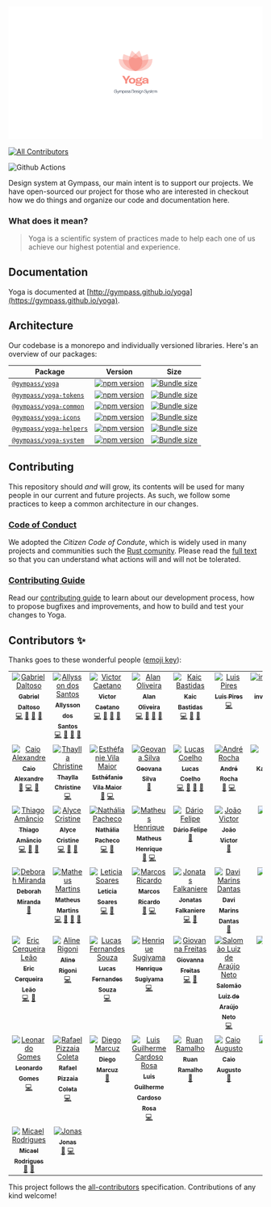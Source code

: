 <p align="center">
  <img src="packages/doc/src/images/lotus.png" />
</p>

<!-- ALL-CONTRIBUTORS-BADGE:START - Do not remove or modify this section -->
[![All Contributors](https://img.shields.io/badge/all_contributors-44-orange.svg?style=flat-square)](#contributors)
<!-- ALL-CONTRIBUTORS-BADGE:END -->

![Github Actions](https://github.com/gympass/yoga/workflows/Yoga%20-%20Gympass%20Design%20System/badge.svg)

Design system at Gympass, our main intent is to support our projects.
We have open-sourced our project for those who are interested in checkout how we do things and organize our code and documentation here.

### What does it mean?

> Yoga is a scientific system of practices made to help each one of us achieve our highest potential and experience.

## Documentation

Yoga is documented at [http://gympass.github.io/yoga](https://gympass.github.io/yoga).

## Architecture

Our codebase is a monorepo and individually versioned libraries.
Here's an overview of our packages:

| Package                                      | Version                                                                                                               | Size                                                                                                                                    |
| -------------------------------------------- | --------------------------------------------------------------------------------------------------------------------- | --------------------------------------------------------------------------------------------------------------------------------------- |
| [`@gympass/yoga`](/packages/yoga)            | [![npm version](https://badgen.net/npm/v/@gympass/yoga)](https://www.npmjs.com/package/@gympass/yoga)                 | [![Bundle size](https://badgen.net/bundlephobia/minzip/@gympass/yoga)](https://bundlephobia.com/result?p=@gympass/yoga)                 |
| [`@gympass/yoga-tokens`](/packages/tokens)   | [![npm version](https://badgen.net/npm/v/@gympass/yoga-tokens)](https://www.npmjs.com/package/@gympass/yoga-tokens)   | [![Bundle size](https://badgen.net/bundlephobia/minzip/@gympass/yoga-tokens)](https://bundlephobia.com/result?p=@gympass/yoga-tokens)   |
| [`@gympass/yoga-common`](/packages/common)   | [![npm version](https://badgen.net/npm/v/@gympass/yoga-common)](https://www.npmjs.com/package/@gympass/yoga-common)   | [![Bundle size](https://badgen.net/bundlephobia/minzip/@gympass/yoga-common)](https://bundlephobia.com/result?p=@gympass/yoga-common)   |
| [`@gympass/yoga-icons`](/packages/icons)     | [![npm version](https://badgen.net/npm/v/@gympass/yoga-icons)](https://www.npmjs.com/package/@gympass/yoga-icons)     | [![Bundle size](https://badgen.net/bundlephobia/minzip/@gympass/yoga-icons)](https://bundlephobia.com/result?p=@gympass/yoga-icons)     |
| [`@gympass/yoga-helpers`](/packages/helpers) | [![npm version](https://badgen.net/npm/v/@gympass/yoga-helpers)](https://www.npmjs.com/package/@gympass/yoga-helpers) | [![Bundle size](https://badgen.net/bundlephobia/minzip/@gympass/yoga-helpers)](https://bundlephobia.com/result?p=@gympass/yoga-helpers) |
| [`@gympass/yoga-system`](/packages/system)   | [![npm version](https://badgen.net/npm/v/@gympass/yoga-system)](https://www.npmjs.com/package/@gympass/yoga-system)   | [![Bundle size](https://badgen.net/bundlephobia/minzip/@gympass/yoga-system)](https://bundlephobia.com/result?p=@gympass/yoga-system)   |

## Contributing

This repository should _and_ will grow, its contents will be used for many people in our current and future
projects. As such, we follow some practices to keep a common architecture in our changes.

### [Code of Conduct](https://github.com/stumpsyn/policies/blob/master/citizen_code_of_conduct.md)

We adopted the _Citizen Code of Condute_, which is widely used in many projects and communities such the [Rust comunity](https://www.rust-lang.org/policies/code-of-conduct).
Please read the [full text](https://github.com/stumpsyn/policies/blob/master/citizen_code_of_conduct.md) so that you can understand what actions will and will not be tolerated.

### [Contributing Guide](CONTRIBUTING.md)

Read our [contributing guide](CONTRIBUTING.md) to learn about our development process, how to propose bugfixes and improvements, and how to build and test your changes to Yoga.

## Contributors ✨

Thanks goes to these wonderful people ([emoji key](https://allcontributors.org/docs/en/emoji-key)):

<!-- ALL-CONTRIBUTORS-LIST:START - Do not remove or modify this section -->
<!-- prettier-ignore-start -->
<!-- markdownlint-disable -->
<table>
  <tbody>
    <tr>
      <td align="center" valign="top" width="14.28%"><a href="https://twitter.com/ggdaltoso"><img src="https://avatars0.githubusercontent.com/u/6536985?v=4?s=100" width="100px;" alt="Gabriel Daltoso"/><br /><sub><b>Gabriel Daltoso</b></sub></a><br /><a href="https://github.com/gympass/yoga/commits?author=ggdaltoso" title="Code">💻</a> <a href="#ideas-ggdaltoso" title="Ideas, Planning, & Feedback">🤔</a> <a href="https://github.com/gympass/yoga/commits?author=ggdaltoso" title="Documentation">📖</a> <a href="https://github.com/gympass/yoga/pulls?q=is%3Apr+reviewed-by%3Aggdaltoso" title="Reviewed Pull Requests">👀</a></td>
      <td align="center" valign="top" width="14.28%"><a href="https://twitter.com/_allyssonsantos"><img src="https://avatars1.githubusercontent.com/u/13424727?v=4?s=100" width="100px;" alt="Allysson dos Santos"/><br /><sub><b>Allysson dos Santos</b></sub></a><br /><a href="https://github.com/gympass/yoga/commits?author=allyssonsantos" title="Code">💻</a> <a href="#ideas-allyssonsantos" title="Ideas, Planning, & Feedback">🤔</a> <a href="https://github.com/gympass/yoga/commits?author=allyssonsantos" title="Documentation">📖</a> <a href="https://github.com/gympass/yoga/pulls?q=is%3Apr+reviewed-by%3Aallyssonsantos" title="Reviewed Pull Requests">👀</a></td>
      <td align="center" valign="top" width="14.28%"><a href="https://br.linkedin.com/in/victor-matheus-jesus-caetano-9633b5118"><img src="https://avatars0.githubusercontent.com/u/11219999?v=4?s=100" width="100px;" alt="Victor Caetano"/><br /><sub><b>Victor Caetano</b></sub></a><br /><a href="https://github.com/gympass/yoga/commits?author=victormath12" title="Code">💻</a> <a href="#ideas-victormath12" title="Ideas, Planning, & Feedback">🤔</a> <a href="https://github.com/gympass/yoga/commits?author=victormath12" title="Documentation">📖</a> <a href="https://github.com/gympass/yoga/pulls?q=is%3Apr+reviewed-by%3Avictormath12" title="Reviewed Pull Requests">👀</a></td>
      <td align="center" valign="top" width="14.28%"><a href="https://twitter.com/oalanoliv"><img src="https://avatars3.githubusercontent.com/u/4368481?v=4?s=100" width="100px;" alt="Alan Oliveira"/><br /><sub><b>Alan Oliveira</b></sub></a><br /><a href="https://github.com/gympass/yoga/commits?author=alan-oliv" title="Code">💻</a> <a href="#ideas-alan-oliv" title="Ideas, Planning, & Feedback">🤔</a> <a href="https://github.com/gympass/yoga/commits?author=alan-oliv" title="Documentation">📖</a> <a href="https://github.com/gympass/yoga/pulls?q=is%3Apr+reviewed-by%3Aalan-oliv" title="Reviewed Pull Requests">👀</a></td>
      <td align="center" valign="top" width="14.28%"><a href="http://linkedin.com/in/kaicbastidas"><img src="https://avatars2.githubusercontent.com/u/9873486?v=4?s=100" width="100px;" alt="Kaic Bastidas"/><br /><sub><b>Kaic Bastidas</b></sub></a><br /><a href="https://github.com/gympass/yoga/commits?author=tcK1" title="Code">💻</a> <a href="#ideas-tcK1" title="Ideas, Planning, & Feedback">🤔</a> <a href="https://github.com/gympass/yoga/commits?author=tcK1" title="Documentation">📖</a></td>
      <td align="center" valign="top" width="14.28%"><a href="https://github.com/luispiresgympass"><img src="https://avatars0.githubusercontent.com/u/58981184?v=4?s=100" width="100px;" alt="Luis Pires"/><br /><sub><b>Luis Pires</b></sub></a><br /><a href="https://github.com/gympass/yoga/commits?author=luispiresgympass" title="Code">💻</a></td>
      <td align="center" valign="top" width="14.28%"><a href="https://github.com/invilliaanajacobsen"><img src="https://avatars2.githubusercontent.com/u/57181206?v=4?s=100" width="100px;" alt="invilliaanajacobsen"/><br /><sub><b>invilliaanajacobsen</b></sub></a><br /><a href="https://github.com/gympass/yoga/issues?q=author%3Ainvilliaanajacobsen" title="Bug reports">🐛</a></td>
    </tr>
    <tr>
      <td align="center" valign="top" width="14.28%"><a href="https://www.linkedin.com/in/caioalexandrebr/"><img src="https://avatars1.githubusercontent.com/u/31045534?v=4?s=100" width="100px;" alt="Caio Alexandre"/><br /><sub><b>Caio Alexandre</b></sub></a><br /><a href="https://github.com/gympass/yoga/commits?author=caioalexandrebr" title="Documentation">📖</a> <a href="https://github.com/gympass/yoga/commits?author=caioalexandrebr" title="Code">💻</a> <a href="#ideas-caioalexandrebr" title="Ideas, Planning, & Feedback">🤔</a></td>
      <td align="center" valign="top" width="14.28%"><a href="https://github.com/thayllachristine"><img src="https://avatars2.githubusercontent.com/u/38869416?v=4?s=100" width="100px;" alt="Thaylla Christine"/><br /><sub><b>Thaylla Christine</b></sub></a><br /><a href="https://github.com/gympass/yoga/commits?author=thayllachristine" title="Code">💻</a></td>
      <td align="center" valign="top" width="14.28%"><a href="https://github.com/evilamaior"><img src="https://avatars.githubusercontent.com/u/46816386?v=4?s=100" width="100px;" alt="Esthéfanie Vila Maior"/><br /><sub><b>Esthéfanie Vila Maior</b></sub></a><br /><a href="https://github.com/gympass/yoga/commits?author=evilamaior" title="Documentation">📖</a> <a href="https://github.com/gympass/yoga/commits?author=evilamaior" title="Code">💻</a></td>
      <td align="center" valign="top" width="14.28%"><a href="http://geovanasilva.dev/"><img src="https://avatars.githubusercontent.com/u/13040713?v=4?s=100" width="100px;" alt="Geovana Silva"/><br /><sub><b>Geovana Silva</b></sub></a><br /><a href="https://github.com/gympass/yoga/issues?q=author%3Ageovanasilva" title="Bug reports">🐛</a></td>
      <td align="center" valign="top" width="14.28%"><a href="https://lucascoelho.dev/"><img src="https://avatars.githubusercontent.com/u/28108272?v=4?s=100" width="100px;" alt="Lucas Coelho"/><br /><sub><b>Lucas Coelho</b></sub></a><br /><a href="https://github.com/gympass/yoga/commits?author=coelhucas" title="Code">💻</a> <a href="#ideas-coelhucas" title="Ideas, Planning, & Feedback">🤔</a> <a href="https://github.com/gympass/yoga/commits?author=coelhucas" title="Documentation">📖</a> <a href="https://github.com/gympass/yoga/pulls?q=is%3Apr+reviewed-by%3Acoelhucas" title="Reviewed Pull Requests">👀</a></td>
      <td align="center" valign="top" width="14.28%"><a href="https://github.com/andrerocha22"><img src="https://avatars.githubusercontent.com/u/39251409?v=4?s=100" width="100px;" alt="André Rocha"/><br /><sub><b>André Rocha</b></sub></a><br /><a href="https://github.com/gympass/yoga/commits?author=andrerocha22" title="Documentation">📖</a> <a href="https://github.com/gympass/yoga/commits?author=andrerocha22" title="Code">💻</a></td>
      <td align="center" valign="top" width="14.28%"><a href="https://medium.com/@katharinep"><img src="https://avatars.githubusercontent.com/u/14188981?v=4?s=100" width="100px;" alt="Katharine Padilha"/><br /><sub><b>Katharine Padilha</b></sub></a><br /><a href="https://github.com/gympass/yoga/commits?author=katharinepadilha" title="Code">💻</a> <a href="#ideas-katharinepadilha" title="Ideas, Planning, & Feedback">🤔</a></td>
    </tr>
    <tr>
      <td align="center" valign="top" width="14.28%"><a href="https://github.com/tjamancio"><img src="https://avatars.githubusercontent.com/u/43884476?v=4?s=100" width="100px;" alt="Thiago Amâncio"/><br /><sub><b>Thiago Amâncio</b></sub></a><br /><a href="https://github.com/gympass/yoga/commits?author=tjamancio" title="Code">💻</a> <a href="#design-tjamancio" title="Design">🎨</a> <a href="https://github.com/gympass/yoga/issues?q=author%3Atjamancio" title="Bug reports">🐛</a></td>
      <td align="center" valign="top" width="14.28%"><a href="https://www.linkedin.com/in/alycecristines/"><img src="https://avatars.githubusercontent.com/u/44280864?v=4?s=100" width="100px;" alt="Alyce Cristine"/><br /><sub><b>Alyce Cristine</b></sub></a><br /><a href="https://github.com/gympass/yoga/commits?author=alycecristines" title="Code">💻</a> <a href="https://github.com/gympass/yoga/commits?author=alycecristines" title="Documentation">📖</a> <a href="https://github.com/gympass/yoga/issues?q=author%3Aalycecristines" title="Bug reports">🐛</a></td>
      <td align="center" valign="top" width="14.28%"><a href="https://github.com/nypacheco"><img src="https://avatars.githubusercontent.com/u/12848917?v=4?s=100" width="100px;" alt="Nathália Pacheco"/><br /><sub><b>Nathália Pacheco</b></sub></a><br /><a href="https://github.com/gympass/yoga/commits?author=nypacheco" title="Code">💻</a> <a href="https://github.com/gympass/yoga/commits?author=nypacheco" title="Documentation">📖</a></td>
      <td align="center" valign="top" width="14.28%"><a href="https://github.com/matheushdsbr"><img src="https://avatars.githubusercontent.com/u/32910717?v=4?s=100" width="100px;" alt="Matheus Henrique"/><br /><sub><b>Matheus Henrique</b></sub></a><br /><a href="https://github.com/gympass/yoga/commits?author=matheushdsbr" title="Documentation">📖</a> <a href="https://github.com/gympass/yoga/commits?author=matheushdsbr" title="Code">💻</a></td>
      <td align="center" valign="top" width="14.28%"><a href="http://www.linkedin.com/in/dariofelipe"><img src="https://avatars.githubusercontent.com/u/59899974?v=4?s=100" width="100px;" alt="Dário Felipe"/><br /><sub><b>Dário Felipe</b></sub></a><br /><a href="https://github.com/gympass/yoga/commits?author=Dario-Felipe" title="Documentation">📖</a></td>
      <td align="center" valign="top" width="14.28%"><a href="https://joaovicdsantos.github.io/"><img src="https://avatars.githubusercontent.com/u/24553367?v=4?s=100" width="100px;" alt="João Victor"/><br /><sub><b>João Victor</b></sub></a><br /><a href="https://github.com/gympass/yoga/commits?author=joaovicdsantos" title="Documentation">📖</a></td>
      <td align="center" valign="top" width="14.28%"><a href="http://wendler.dev"><img src="https://avatars.githubusercontent.com/u/6570553?v=4?s=100" width="100px;" alt="Wendler Eis"/><br /><sub><b>Wendler Eis</b></sub></a><br /><a href="https://github.com/gympass/yoga/issues?q=author%3AWendlereis" title="Bug reports">🐛</a> <a href="https://github.com/gympass/yoga/commits?author=Wendlereis" title="Code">💻</a></td>
    </tr>
    <tr>
      <td align="center" valign="top" width="14.28%"><a href="https://github.com/dehmirandac2"><img src="https://avatars.githubusercontent.com/u/8313529?v=4?s=100" width="100px;" alt="Deborah Miranda"/><br /><sub><b>Deborah Miranda</b></sub></a><br /><a href="https://github.com/gympass/yoga/issues?q=author%3Adehmirandac2" title="Bug reports">🐛</a></td>
      <td align="center" valign="top" width="14.28%"><a href="https://mmartins.vercel.app/"><img src="https://avatars.githubusercontent.com/u/46993493?v=4?s=100" width="100px;" alt="Matheus Martins"/><br /><sub><b>Matheus Martins</b></sub></a><br /><a href="https://github.com/gympass/yoga/commits?author=mmartinsoliv" title="Code">💻</a> <a href="#ideas-mmartinsoliv" title="Ideas, Planning, & Feedback">🤔</a> <a href="https://github.com/gympass/yoga/commits?author=mmartinsoliv" title="Documentation">📖</a> <a href="https://github.com/gympass/yoga/pulls?q=is%3Apr+reviewed-by%3Ammartinsoliv" title="Reviewed Pull Requests">👀</a></td>
      <td align="center" valign="top" width="14.28%"><a href="https://www.linkedin.com/in/leticiasoaresfrontenddeveloper/"><img src="https://avatars.githubusercontent.com/u/11762938?v=4?s=100" width="100px;" alt="Leticia Soares "/><br /><sub><b>Leticia Soares </b></sub></a><br /><a href="https://github.com/gympass/yoga/commits?author=LeticiaSoares" title="Code">💻</a> <a href="https://github.com/gympass/yoga/commits?author=LeticiaSoares" title="Documentation">📖</a></td>
      <td align="center" valign="top" width="14.28%"><a href="https://www.linkedin.com/in/marcosricardo0101/"><img src="https://avatars.githubusercontent.com/u/27781419?v=4?s=100" width="100px;" alt="Marcos Ricardo"/><br /><sub><b>Marcos Ricardo</b></sub></a><br /><a href="https://github.com/gympass/yoga/commits?author=marcosricardo" title="Documentation">📖</a> <a href="https://github.com/gympass/yoga/commits?author=marcosricardo" title="Code">💻</a></td>
      <td align="center" valign="top" width="14.28%"><a href="https://github.com/Falkaniere"><img src="https://avatars.githubusercontent.com/u/39073602?v=4?s=100" width="100px;" alt="Jonatas Falkaniere"/><br /><sub><b>Jonatas Falkaniere</b></sub></a><br /><a href="https://github.com/gympass/yoga/commits?author=Falkaniere" title="Code">💻</a> <a href="#ideas-Falkaniere" title="Ideas, Planning, & Feedback">🤔</a></td>
      <td align="center" valign="top" width="14.28%"><a href="https://davimdantas.github.io/"><img src="https://avatars.githubusercontent.com/u/38892983?v=4?s=100" width="100px;" alt="Davi Marins Dantas"/><br /><sub><b>Davi Marins Dantas</b></sub></a><br /><a href="https://github.com/gympass/yoga/commits?author=davimdantas" title="Documentation">📖</a></td>
      <td align="center" valign="top" width="14.28%"><a href="https://github.com/naabraz"><img src="https://avatars.githubusercontent.com/u/18318587?v=4?s=100" width="100px;" alt="Natalia Braz"/><br /><sub><b>Natalia Braz</b></sub></a><br /><a href="https://github.com/gympass/yoga/issues?q=author%3Anaabraz" title="Bug reports">🐛</a></td>
    </tr>
    <tr>
      <td align="center" valign="top" width="14.28%"><a href="http://ericcleao"><img src="https://avatars.githubusercontent.com/u/5889973?v=4?s=100" width="100px;" alt="Eric Cerqueira Leão"/><br /><sub><b>Eric Cerqueira Leão</b></sub></a><br /><a href="https://github.com/gympass/yoga/commits?author=ericcleao" title="Code">💻</a> <a href="https://github.com/gympass/yoga/commits?author=ericcleao" title="Documentation">📖</a></td>
      <td align="center" valign="top" width="14.28%"><a href="https://github.com/alinerigoni"><img src="https://avatars.githubusercontent.com/u/31771420?v=4?s=100" width="100px;" alt="Aline Rigoni"/><br /><sub><b>Aline Rigoni</b></sub></a><br /><a href="https://github.com/gympass/yoga/commits?author=alinerigoni" title="Code">💻</a></td>
      <td align="center" valign="top" width="14.28%"><a href="https://github.com/lucasfernandesbr"><img src="https://avatars.githubusercontent.com/u/54141141?v=4?s=100" width="100px;" alt="Lucas Fernandes Souza"/><br /><sub><b>Lucas Fernandes Souza</b></sub></a><br /><a href="https://github.com/gympass/yoga/commits?author=lucasfernandesbr" title="Code">💻</a></td>
      <td align="center" valign="top" width="14.28%"><a href="https://github.com/hesugiyama"><img src="https://avatars.githubusercontent.com/u/14081572?v=4?s=100" width="100px;" alt="Henrique Sugiyama"/><br /><sub><b>Henrique Sugiyama</b></sub></a><br /><a href="https://github.com/gympass/yoga/commits?author=hesugiyama" title="Code">💻</a></td>
      <td align="center" valign="top" width="14.28%"><a href="https://github.com/frgiovanna"><img src="https://avatars.githubusercontent.com/u/54802614?v=4?s=100" width="100px;" alt="Giovanna Freitas"/><br /><sub><b>Giovanna Freitas</b></sub></a><br /><a href="https://github.com/gympass/yoga/commits?author=frgiovanna" title="Code">💻</a> <a href="https://github.com/gympass/yoga/commits?author=frgiovanna" title="Documentation">📖</a></td>
      <td align="center" valign="top" width="14.28%"><a href="https://github.com/salomaoluiz"><img src="https://avatars.githubusercontent.com/u/35156345?v=4?s=100" width="100px;" alt="Salomão Luiz de Araújo Neto"/><br /><sub><b>Salomão Luiz de Araújo Neto</b></sub></a><br /><a href="https://github.com/gympass/yoga/commits?author=salomaoluiz" title="Code">💻</a></td>
      <td align="center" valign="top" width="14.28%"><a href="https://caiotracera.dev/"><img src="https://avatars.githubusercontent.com/u/25802240?v=4?s=100" width="100px;" alt="Caio Tracera"/><br /><sub><b>Caio Tracera</b></sub></a><br /><a href="https://github.com/gympass/yoga/issues?q=author%3Acaiotracera" title="Bug reports">🐛</a> <a href="https://github.com/gympass/yoga/commits?author=caiotracera" title="Code">💻</a></td>
    </tr>
    <tr>
      <td align="center" valign="top" width="14.28%"><a href="https://www.linkedin.com/in/leonardo-gomes-7187a919b/"><img src="https://avatars.githubusercontent.com/u/61520601?v=4?s=100" width="100px;" alt="Leonardo Gomes"/><br /><sub><b>Leonardo Gomes</b></sub></a><br /><a href="https://github.com/gympass/yoga/commits?author=LeoSilvaGomes" title="Code">💻</a></td>
      <td align="center" valign="top" width="14.28%"><a href="https://github.com/rafaelcoletagympass"><img src="https://avatars.githubusercontent.com/u/100871379?v=4?s=100" width="100px;" alt="Rafael Pizzaia Coleta"/><br /><sub><b>Rafael Pizzaia Coleta</b></sub></a><br /><a href="https://github.com/gympass/yoga/commits?author=rafaelcoletagympass" title="Code">💻</a></td>
      <td align="center" valign="top" width="14.28%"><a href="https://github.com/diegomarcuz"><img src="https://avatars.githubusercontent.com/u/37422384?v=4?s=100" width="100px;" alt="Diego Marcuz"/><br /><sub><b>Diego Marcuz</b></sub></a><br /><a href="https://github.com/gympass/yoga/issues?q=author%3Adiegomarcuz" title="Bug reports">🐛</a></td>
      <td align="center" valign="top" width="14.28%"><a href="http://guilhermecardoso.dev.br"><img src="https://avatars.githubusercontent.com/u/15979107?v=4?s=100" width="100px;" alt="Luis Guilherme Cardoso Rosa"/><br /><sub><b>Luis Guilherme Cardoso Rosa</b></sub></a><br /><a href="https://github.com/gympass/yoga/commits?author=lguilhermecardoso" title="Code">💻</a></td>
      <td align="center" valign="top" width="14.28%"><a href="https://github.com/RuanRamalho"><img src="https://avatars.githubusercontent.com/u/58890915?v=4?s=100" width="100px;" alt="Ruan Ramalho"/><br /><sub><b>Ruan Ramalho</b></sub></a><br /><a href="https://github.com/gympass/yoga/issues?q=author%3ARuanRamalho" title="Bug reports">🐛</a></td>
      <td align="center" valign="top" width="14.28%"><a href="https://github.com/CaioAugustoR"><img src="https://avatars.githubusercontent.com/u/120468000?v=4?s=100" width="100px;" alt="Caio Augusto"/><br /><sub><b>Caio Augusto</b></sub></a><br /><a href="https://github.com/gympass/yoga/issues?q=author%3ACaioAugustoR" title="Bug reports">🐛</a></td>
      <td align="center" valign="top" width="14.28%"><a href="https://www.linkedin.com/in/juliaoharabr/"><img src="https://avatars.githubusercontent.com/u/93061504?v=4?s=100" width="100px;" alt="Júlia Ohara"/><br /><sub><b>Júlia Ohara</b></sub></a><br /><a href="https://github.com/gympass/yoga/issues?q=author%3Aoharaju" title="Bug reports">🐛</a> <a href="https://github.com/gympass/yoga/commits?author=oharaju" title="Documentation">📖</a></td>
    </tr>
    <tr>
      <td align="center" valign="top" width="14.28%"><a href="https://github.com/MicaelRodrigues"><img src="https://avatars.githubusercontent.com/u/796443?v=4?s=100" width="100px;" alt="Micael Rodrigues"/><br /><sub><b>Micael Rodrigues</b></sub></a><br /><a href="https://github.com/gympass/yoga/issues?q=author%3AMicaelRodrigues" title="Bug reports">🐛</a> <a href="https://github.com/gympass/yoga/commits?author=MicaelRodrigues" title="Documentation">📖</a></td>
      <td align="center" valign="top" width="14.28%"><a href="https://github.com/gympassjagnezi"><img src="https://avatars.githubusercontent.com/u/127952311?v=4?s=100" width="100px;" alt="Jonas"/><br /><sub><b>Jonas</b></sub></a><br /><a href="https://github.com/gympass/yoga/commits?author=gympassjagnezi" title="Documentation">📖</a> <a href="https://github.com/gympass/yoga/commits?author=gympassjagnezi" title="Code">💻</a></td>
    </tr>
  </tbody>
</table>

<!-- markdownlint-restore -->
<!-- prettier-ignore-end -->

<!-- ALL-CONTRIBUTORS-LIST:END -->

This project follows the [all-contributors](https://github.com/all-contributors/all-contributors) specification. Contributions of any kind welcome!

